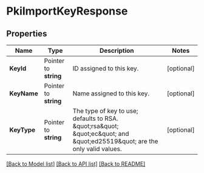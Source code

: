 # PkiImportKeyResponse


## Properties

Name | Type | Description | Notes
------------ | ------------- | ------------- | -------------
**KeyId** | Pointer to **string** | ID assigned to this key. | [optional] 
**KeyName** | Pointer to **string** | Name assigned to this key. | [optional] 
**KeyType** | Pointer to **string** | The type of key to use; defaults to RSA. \&quot;rsa\&quot; \&quot;ec\&quot; and \&quot;ed25519\&quot; are the only valid values. | [optional] 





[[Back to Model list]](../README.md#documentation-for-models) [[Back to API list]](../README.md#documentation-for-api-endpoints) [[Back to README]](../README.md)


